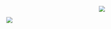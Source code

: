 <p align="center">
<img src="https://files.catbox.moe/09p1d8.png"/>
</p>

![](https://komarev.com/ghpvc/?username=ranpos&color=385f46) <br>
